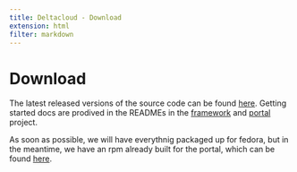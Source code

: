 ```yaml
---
title: Deltacloud - Download
extension: html
filter: markdown
---
```

Download
========

The latest released versions of the source code can be found [here][1]. Getting
started docs are prodived in the READMEs in the [framework][2] and [portal][3]
project.

As soon as possible, we will have everythnig packaged up for fedora, but in
the meantime, we have an rpm already built for the portal, which can be found
[here][4].

[1]: https://fedorahosted.org/released/deltacloud/
[2]: http://git.fedorahosted.org/git/?p=deltacloud/framework.git;a=blob_plain;f=README;hb=HEAD
[3]: http://git.fedorahosted.org/git/?p=deltacloud/portal.git;a=blob_plain;f=README;hb=HEAD
[4]: http://git.fedorahosted.org/git/?p=deltacloud/portal.git;a=blob_plain;f=README;hb=HEAD
